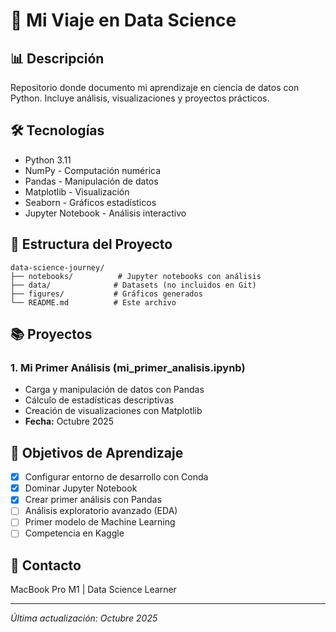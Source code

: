 # 🚀 Mi Viaje en Data Science

## 📊 Descripción
Repositorio donde documento mi aprendizaje en ciencia de datos con Python. Incluye análisis, visualizaciones y proyectos prácticos.

## 🛠️ Tecnologías
- Python 3.11
- NumPy - Computación numérica
- Pandas - Manipulación de datos
- Matplotlib - Visualización
- Seaborn - Gráficos estadísticos
- Jupyter Notebook - Análisis interactivo

## 📁 Estructura del Proyecto
```
data-science-journey/
├── notebooks/          # Jupyter notebooks con análisis
├── data/              # Datasets (no incluidos en Git)
├── figures/           # Gráficos generados
└── README.md          # Este archivo
```

## 📚 Proyectos

### 1. Mi Primer Análisis (mi_primer_analisis.ipynb)
- Carga y manipulación de datos con Pandas
- Cálculo de estadísticas descriptivas
- Creación de visualizaciones con Matplotlib
- **Fecha:** Octubre 2025

## 🎯 Objetivos de Aprendizaje
- [x] Configurar entorno de desarrollo con Conda
- [x] Dominar Jupyter Notebook
- [x] Crear primer análisis con Pandas
- [ ] Análisis exploratorio avanzado (EDA)
- [ ] Primer modelo de Machine Learning
- [ ] Competencia en Kaggle

## 📧 Contacto
MacBook Pro M1 | Data Science Learner

---
*Última actualización: Octubre 2025*
